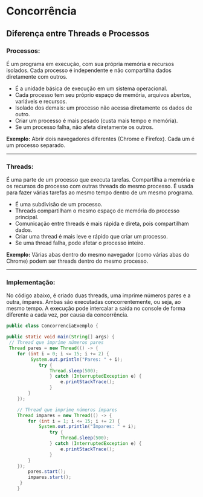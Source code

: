 # Concorrência

## Diferença entre Threads e Processos

### Processos:
É um programa em execução, com sua própria memória e recursos isolados. Cada processo é independente e não compartilha dados diretamente com outros.

- É a unidade básica de execução em um sistema operacional.
- Cada processo tem seu próprio espaço de memória, arquivos abertos, variáveis e recursos.
- Isolado dos demais: um processo não acessa diretamente os dados de outro.
- Criar um processo é mais pesado (custa mais tempo e memória).
- Se um processo falha, não afeta diretamente os outros.

**Exemplo:** Abrir dois navegadores diferentes (Chrome e Firefox). Cada um é um processo separado.

---

### Threads:
É uma parte de um processo que executa tarefas. Compartilha a memória e os recursos do processo com outras threads do mesmo processo. É usada para fazer várias tarefas ao mesmo tempo dentro de um mesmo programa.

- É uma subdivisão de um processo.
- Threads compartilham o mesmo espaço de memória do processo principal.
- Comunicação entre threads é mais rápida e direta, pois compartilham dados.
- Criar uma thread é mais leve e rápido que criar um processo.
- Se uma thread falha, pode afetar o processo inteiro.

**Exemplo:** Várias abas dentro do mesmo navegador (como várias abas do Chrome) podem ser threads dentro do mesmo processo.

---

### Implementação:
No código abaixo, é criado duas threads, uma imprime números pares e a outra, ímpares. Ambas são executadas concorrentemente, ou seja, ao mesmo tempo. A execução pode intercalar a saída no console de forma diferente a cada vez, por causa da concorrência.

```java
public class ConcorrenciaExemplo {

public static void main(String[] args) {
 // Thread que imprime números pares
 Thread pares = new Thread(() -> {
    for (int i = 0; i <= 15; i += 2) {
         System.out.println("Pares: " + i);
            try {
                Thread.sleep(500); 
                } catch (InterruptedException e) {
                    e.printStackTrace();
                }
        }
    });

    // Thread que imprime números ímpares
    Thread impares = new Thread(() -> {
        for (int i = 1; i <= 15; i += 2) {
            System.out.println("Ímpares: " + i);
                try {
                    Thread.sleep(500); 
                } catch (InterruptedException e) {
                    e.printStackTrace();
                }
        }
    });
        pares.start();
        impares.start();
     }
    }
```
